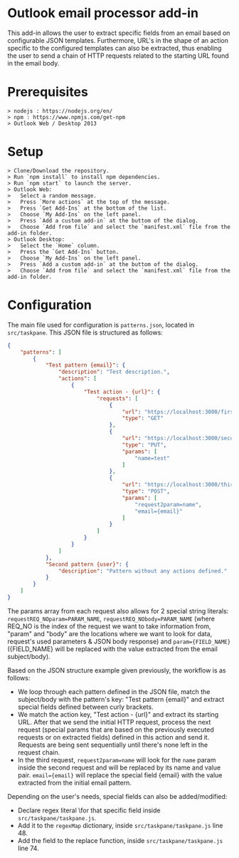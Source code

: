 # Outlook email processor add-in
This add-in allows the user to extract specific fields from an email based on configurable JSON templates. Furthermore, URL's in the shape of an action specific to the configured templates can also be extracted, thus enabling the user to send a chain of HTTP requests related to the starting URL found in the email body.

# Prerequisites
```shell
> nodejs : https://nodejs.org/en/
> npm : https://www.npmjs.com/get-npm
> Outlook Web / Desktop 2013
```

# Setup
```shell
> Clone/Download the repository.
> Run `npm install` to install npm dependencies.
> Run `npm start` to launch the server.
> Outlook Web:
>   Select a random message.
>   Press `More actions` at the top of the message.
>   Press `Get Add-Ins` at the bottom of the list.
>   Choose `My Add-Ins` on the left panel.
>   Press `Add a custom add-in` at the buttom of the dialog.
>   Choose `Add from file` and select the `manifest.xml` file from the add-in folder.
> Outlook Desktop:
>   Select the `Home` column.
>   Press the `Get Add-Ins` button.
>   Choose `My Add-Ins` on the left panel.
>   Press `Add a custom add-in` at the buttom of the dialog.
>   Choose `Add from file` and select the `manifest.xml` file from the add-in folder.
```

# Configuration
The main file used for configuration is `patterns.json`, located in `src/taskpane`. This JSON file is structured as follows:
```json
{
    "patterns": [
        {
            "Test pattern {email}": {
                "description": "Test description.",
                "actions": [
                    {
                        "Test action - {url}": {
                            "requests": [
                                {
                                    "url": "https://localhost:3000/firstRequest.html",
                                    "type": "GET"
                                },
                                {
                                    "url": "https://localhost:3000/secondRequest.html",
                                    "type": "PUT",
                                    "params": [
                                        "name=test"
                                    ]
                                },
                                {
                                    "url": "https://localhost:3000/thirdRequest.html",
                                    "type": "POST",
                                    "params": [
                                        "request2param=name",
                                        "email={email}"
                                    ]
                                }
                            ]
                        }
                    }
                ]
            },
            "Second pattern {user}": {
                "description": "Pattern without any actions defined."
            }
        }
    ]
}
```
The params array from each request also allows for 2 special string literals: `requestREQ_NOparam=PARAM_NAME`, `requestREQ_NObody=PARAM_NAME` (where REQ_NO is the index of the request we want to take information from, "param" and "body" are the locations where we want to look for data, request's used parameters & JSON body response) and `param={FIELD_NAME}` ({FIELD_NAME} will be replaced with the value extracted from the email subject/body).

Based on the JSON structure example given previously, the workflow is as follows:

* We loop through each pattern defined in the JSON file, match the subject/body with the pattern's key: "Test pattern {email}" and extract special fields defined between curly brackets.
* We match the action key, "Test action - {url}" and extract its starting URL. After that we send the initial HTTP request, process the next request (special params that are based on the previously executed requests or on extracted fields) defined in this action and send it. Requests are being sent sequentially until there's none left in the request chain.
* In the third request, `request2param=name` will look for the `name` param inside the second request and will be replaced by its name and value pair. `email={email}` will replace the special field {email} with the value extracted from the initial email pattern.

Depending on the user's needs, special fields can also be added/modified:

* Declare regex literal \for that specific field inside `src/taskpane/taskpane.js`.
* Add it to the `regexMap` dictionary, inside `src/taskpane/taskpane.js` line 48.
* Add the field to the replace function, inside `src/taskpane/taskpane.js` line 74.